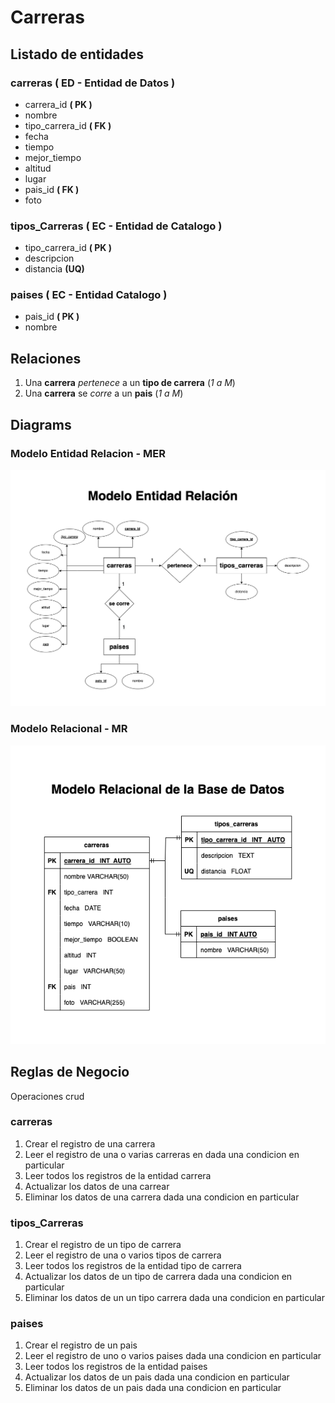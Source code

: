 # Carreras

## Listado de entidades

### carreras **( ED - Entidad de Datos )**

* carrera_id **( PK )**
* nombre
* tipo_carrera_id **( FK )**
* fecha
* tiempo
* mejor_tiempo
* altitud
* lugar
* pais_id **( FK )**
* foto

### tipos_Carreras **( EC - Entidad de Catalogo )**

* tipo_carrera_id **( PK )**
* descripcion
* distancia **(UQ)**

### paises **( EC - Entidad Catalogo )**

* pais_id **( PK )**
* nombre

## Relaciones

1. Una **carrera** _pertenece_ a un **tipo de carrera** (_1 a M_)
1. Una **carrera** se _corre_ a un **pais** (_1 a M_)

## Diagrams

### Modelo Entidad Relacion - MER

![MER](./Carreras_ModeloE-R.png)

### Modelo Relacional - MR

![MR](./Carreras_ModeloRelacionalBD.png)


## Reglas de Negocio 

Operaciones crud

### carreras 

1. Crear el registro de una carrera
1. Leer el registro de una o varias carreras en dada una condicion en particular
1. Leer todos los registros de la entidad carrera
1. Actualizar los datos de una carrear
1. Eliminar los datos de una carrera dada una condicion en particular

### tipos_Carreras

1. Crear el registro de un tipo de carrera
1. Leer el registro de una o varios tipos de carrera
1. Leer todos los registros de la entidad tipo de carrera
1. Actualizar los datos de un tipo de carrera dada una condicion en particular
1. Eliminar los datos de un un tipo carrera dada una condicion en particular

### paises

1. Crear el registro de un pais
1. Leer el registro de uno o varios paises dada una condicion en particular
1. Leer todos los registros de la entidad paises
1. Actualizar los datos de un pais dada una condicion en particular
1. Eliminar los datos de un pais dada una condicion en particular

